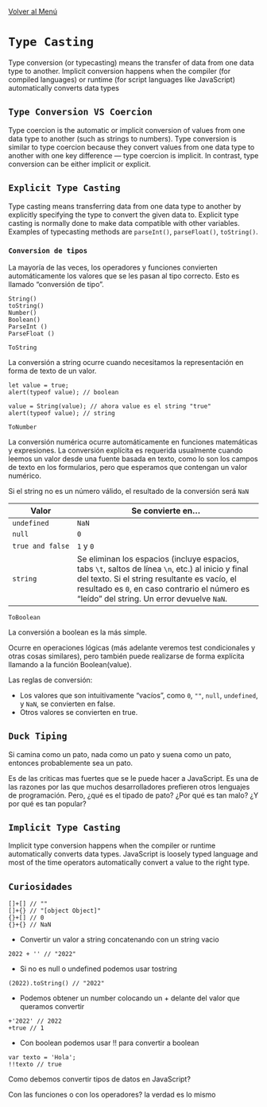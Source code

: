 [Volver al Menú](../root.md)

# `Type Casting`
Type conversion (or typecasting) means the transfer of data from one data type to another. Implicit conversion happens when the compiler (for compiled languages) or runtime (for script languages like JavaScript) automatically converts data types

## `Type Conversion VS Coercion`
Type coercion is the automatic or implicit conversion of values from one data type to another (such as strings to numbers). Type conversion is similar to type coercion because they convert values from one data type to another with one key difference — type coercion is implicit. In contrast, type conversion can be either implicit or explicit.

## `Explicit Type Casting`
Type casting means transferring data from one data type to another by explicitly specifying the type to convert the given data to. Explicit type casting is normally done to make data compatible with other variables. Examples of typecasting methods are `parseInt()`, `parseFloat()`, `toString()`.

### `Conversion de tipos`

La mayoría de las veces, los operadores y funciones convierten automáticamente los valores que se les pasan al tipo correcto. Esto es llamado “conversión de tipo”.

```
String()
toString()
Number()
Boolean()
ParseInt ()
ParseFloat ()
```
`ToString` 

La conversión a string ocurre cuando necesitamos la representación en forma de texto de un valor.
```
let value = true;
alert(typeof value); // boolean

value = String(value); // ahora value es el string "true"
alert(typeof value); // string
```

`ToNumber`

La conversión numérica ocurre automáticamente en funciones matemáticas y expresiones. La conversión explícita es requerida usualmente cuando leemos un valor desde una fuente basada en texto, como lo son los campos de texto en los formularios, pero que esperamos que contengan un valor numérico.

Si el string no es un número válido, el resultado de la conversión será `NaN`

<table>
<thead>
<tr>
<th>Valor</th>
<th>Se convierte en…</th>
</tr>
</thead>
<tbody>
<tr>
<td><code>undefined</code></td>
<td><code>NaN</code></td>
</tr>
<tr>
<td><code>null</code></td>
<td><code>0</code></td>
</tr>
<tr>
<td><code>true&nbsp;and&nbsp;false</code></td>
<td><code>1</code> y <code>0</code></td>
</tr>
<tr>
<td><code>string</code></td>
<td>Se eliminan los espacios (incluye espacios, tabs <code>\t</code>, saltos de línea <code>\n</code>, etc.) al inicio y final del texto. Si el string resultante es vacío, el resultado es <code>0</code>, en caso contrario el número es “leído” del string. Un error devuelve <code>NaN</code>.</td>
</tr>
</tbody>
</table>

`ToBoolean`

La conversión a boolean es la más simple.

Ocurre en operaciones lógicas (más adelante veremos test condicionales y otras cosas similares), pero también puede realizarse de forma explícita llamando a la función Boolean(value).

Las reglas de conversión:

- Los valores que son intuitivamente “vacíos”, como `0`, `""`, `null`, `undefined`, y `NaN`, se convierten en false.
- Otros valores se convierten en true.

## `Duck Tiping`

Si camina como un pato, nada como un pato y suena como un pato, entonces probablemente sea un pato.

Es de las criticas mas fuertes que se le puede hacer a JavaScript. Es una de las razones por las que muchos desarrolladores prefieren otros lenguajes de programación. Pero, ¿qué es el tipado de pato? ¿Por qué es tan malo? ¿Y por qué es tan popular?

## `Implicit Type Casting`
Implicit type conversion happens when the compiler or runtime automatically converts data types. JavaScript is loosely typed language and most of the time operators automatically convert a value to the right type.

## `Curiosidades`

```
[]+[] // ""
[]+{} // "[object Object]"
{}+[] // 0
{}+{} // NaN
```

- Convertir un valor a string concatenando con un string vacio
```
2022 + '' // "2022"
```

- Si no es null o undefined podemos usar tostring
```
(2022).toString() // "2022"
```
- Podemos obtener un number colocando un + delante del valor que queramos convertir
```
+'2022' // 2022
+true // 1
```
- Con boolean podemos usar !! para convertir a boolean
```
var texto = 'Hola';
!!texto // true
```

Como debemos convertir tipos de datos en JavaScript? 

Con las funciones o con los operadores? la verdad es lo mismo